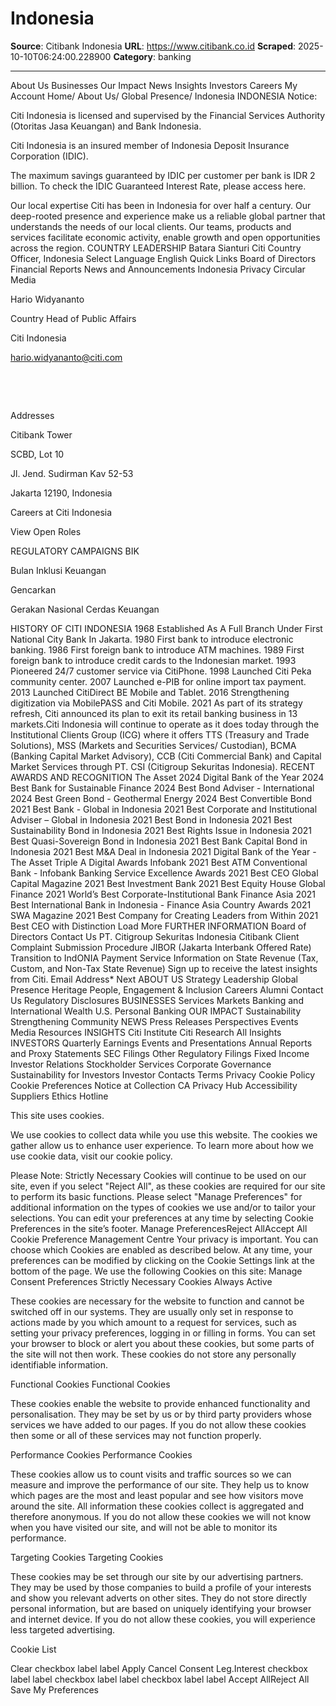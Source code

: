 # Indonesia

**Source**: Citibank Indonesia
**URL**: https://www.citibank.co.id
**Scraped**: 2025-10-10T06:24:00.228900
**Category**: banking

---

About Us
Businesses
Our Impact
News
Insights
Investors
Careers
My Account
Home/
About Us/
Global Presence/
Indonesia
INDONESIA
Notice:

Citi Indonesia is licensed and supervised by the Financial Services Authority (Otoritas Jasa Keuangan) and Bank Indonesia.

Citi Indonesia is an insured member of Indonesia Deposit Insurance Corporation (IDIC).

The maximum savings guaranteed by IDIC per customer per bank is IDR 2 billion. To check the IDIC Guaranteed Interest Rate, please access here.

Our local expertise
Citi has been in Indonesia for over half a century. Our deep-rooted presence and experience make us a reliable global partner that understands the needs of our local clients. Our teams, products and services facilitate economic activity, enable growth and open opportunities across the region.
COUNTRY LEADERSHIP
Batara Sianturi
Citi Country Officer, Indonesia
Select Language
English
Quick Links
Board of Directors
Financial Reports
News and Announcements
Indonesia Privacy Circular
Media

Hario Widyananto

Country Head of Public Affairs 

Citi Indonesia 

hario.widyananto@citi.com

 

 

Addresses

Citibank Tower

SCBD, Lot 10

Jl. Jend. Sudirman Kav 52-53

Jakarta 12190, Indonesia

Careers at Citi Indonesia

View Open Roles

REGULATORY CAMPAIGNS
BIK

Bulan Inklusi Keuangan

Gencarkan

Gerakan Nasional Cerdas Keuangan

HISTORY OF CITI INDONESIA
1968
Established As A Full Branch Under First National City Bank In Jakarta.
1980
First bank to introduce electronic banking.
1986
First foreign bank to introduce ATM machines.
1989
First foreign bank to introduce credit cards to the Indonesian market.
1993
Pioneered 24/7 customer service via CitiPhone.
1998
Launched Citi Peka community center.
2007
Launched e-PIB for online import tax payment.
2013
Launched CitiDirect BE Mobile and Tablet.
2016
Strengthening digitization via MobilePASS and Citi Mobile.
2021
As part of its strategy refresh, Citi announced its plan to exit its retail banking business in 13 markets.Citi Indonesia will continue to operate as it does today through the Institutional Clients Group (ICG) where it offers TTS (Treasury and Trade Solutions), MSS (Markets and Securities Services/ Custodian), BCMA (Banking Capital Market Advisory), CCB (Citi Commercial Bank) and Capital Market Services through PT. CSI (Citigroup Sekuritas Indonesia).
RECENT AWARDS AND RECOGNITION
The Asset
2024 Digital Bank of the Year
2024 Best Bank for Sustainable Finance
2024 Best Bond Adviser - International
2024 Best Green Bond - Geothermal Energy
2024 Best Convertible Bond
2021 Best Bank - Global in Indonesia
2021 Best Corporate and Institutional Adviser – Global in Indonesia
2021 Best Bond in Indonesia
2021 Best Sustainability Bond in Indonesia
2021 Best Rights Issue in Indonesia
2021 Best Quasi-Sovereign Bond in Indonesia
2021 Best Bank Capital Bond in Indonesia
2021 Best M&A Deal in Indonesia
2021 Digital Bank of the Year - The Asset Triple A Digital Awards
Infobank
2021 Best ATM Conventional Bank - Infobank Banking Service Excellence Awards
2021 Best CEO
Global Capital Magazine
2021 Best Investment Bank
2021 Best Equity House
Global Finance
2021 World’s Best Corporate-Institutional Bank
Finance Asia
2021 Best International Bank in Indonesia - Finance Asia Country Awards 2021
SWA Magazine
2021 Best Company for Creating Leaders from Within
2021 Best CEO with Distinction
Load More
FURTHER INFORMATION
Board of Directors
Contact Us
PT. Citigroup Sekuritas Indonesia
Citibank Client Complaint Submission Procedure
JIBOR (Jakarta Interbank Offered Rate) Transition to IndONIA
Payment Service Information on State Revenue (Tax, Custom, and Non-Tax State Revenue)
Sign up to receive the latest insights from Citi.
Email Address*
Next
ABOUT US
Strategy
Leadership
Global Presence
Heritage
People, Engagement & Inclusion
Careers
Alumni
Contact Us
Regulatory Disclosures
BUSINESSES
Services
Markets
Banking and International
Wealth
U.S. Personal Banking
OUR IMPACT
Sustainability
Strengthening Community
NEWS
Press Releases
Perspectives
Events
Media Resources
INSIGHTS
Citi Institute
Citi Research
All Insights
INVESTORS
Quarterly Earnings
Events and Presentations
Annual Reports and Proxy Statements
SEC Filings
Other Regulatory Filings
Fixed Income Investor Relations
Stockholder Services
Corporate Governance
Sustainability for Investors
Investor Contacts
Terms
Privacy
Cookie Policy
Cookie Preferences
Notice at Collection
CA Privacy Hub
Accessibility
Suppliers
Ethics Hotline

This site uses cookies.

We use cookies to collect data while you use this website. The cookies we gather allow us to enhance user experience. To learn more about how we use cookie data, visit our cookie policy.

Please Note: Strictly Necessary Cookies will continue to be used on our site, even if you select "Reject All", as these cookies are required for our site to perform its basic functions. Please select "Manage Preferences" for additional information on the types of cookies we use and/or to tailor your selections. You can edit your preferences at any time by selecting Cookie Preferences in the site’s footer.
Manage PreferencesReject AllAccept All
Cookie Preference Management Centre
Your privacy is important. You can choose which Cookies are enabled as described below. At any time, your preferences can be modified by clicking on the Cookie Settings link at the bottom of the page. We use the following Cookies on this site:
Manage Consent Preferences
Strictly Necessary Cookies
Always Active

These cookies are necessary for the website to function and cannot be switched off in our systems. They are usually only set in response to actions made by you which amount to a request for services, such as setting your privacy preferences, logging in or filling in forms. You can set your browser to block or alert you about these cookies, but some parts of the site will not then work. These cookies do not store any personally identifiable information.

Functional Cookies
 Functional Cookies

These cookies enable the website to provide enhanced functionality and personalisation. They may be set by us or by third party providers whose services we have added to our pages. If you do not allow these cookies then some or all of these services may not function properly.

Performance Cookies
 Performance Cookies

These cookies allow us to count visits and traffic sources so we can measure and improve the performance of our site. They help us to know which pages are the most and least popular and see how visitors move around the site. All information these cookies collect is aggregated and therefore anonymous. If you do not allow these cookies we will not know when you have visited our site, and will not be able to monitor its performance.

Targeting Cookies
 Targeting Cookies

These cookies may be set through our site by our advertising partners. They may be used by those companies to build a profile of your interests and show you relevant adverts on other sites. They do not store directly personal information, but are based on uniquely identifying your browser and internet device. If you do not allow these cookies, you will experience less targeted advertising.

Cookie List

 
Clear
 checkbox label label
Apply Cancel
Consent Leg.Interest
 checkbox label label
 checkbox label label
 checkbox label label
Accept AllReject All Save My Preferences

